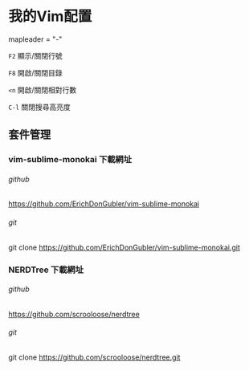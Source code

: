 # 我的Vim配置

mapleader = "-"

`F2` 顯示/關閉行號

`F8` 開啟/關閉目錄

`<n` 開啟/關閉相對行數

`C-l` 關閉搜尋高亮度


## 套件管理

### vim-sublime-monokai 下載網址
###### github
https://github.com/ErichDonGubler/vim-sublime-monokai
###### git
git clone https://github.com/ErichDonGubler/vim-sublime-monokai.git
### NERDTree 下載網址
###### github
https://github.com/scrooloose/nerdtree
###### git
git clone https://github.com/scrooloose/nerdtree.git
